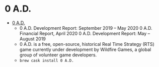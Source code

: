 # 0 A.D.
- [0 A.D.](https://play0ad.com/)
  -  0 A.D. Development Report: September 2019 – May 2020 0 A.D. Financial Report, April 2020 0 A.D. Development Report: May – August 2019
  - 0 A.D. is a free, open-source, historical Real Time Strategy (RTS) game currently under development by Wildfire Games, a global group of volunteer game developers.
  - `brew cask install 0 A.D.`
